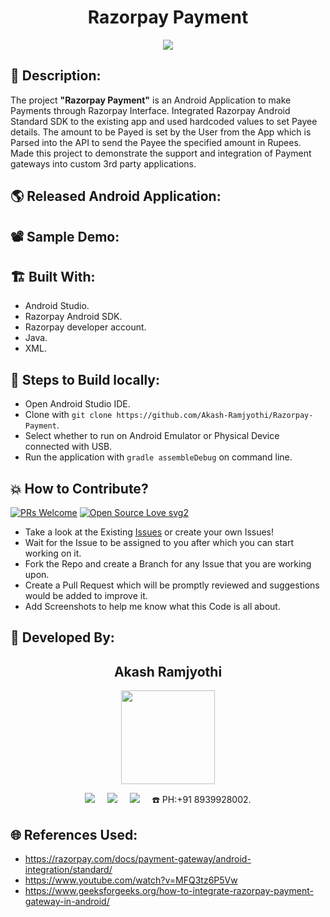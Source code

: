 <h1 align="center">Razorpay Payment</h1>

<p align="center">
<img src="https://user-images.githubusercontent.com/54114888/125212077-979e4280-e2c8-11eb-9162-39f20d2ef556.png" width="" height="">
</p>

## 📜 Description:
The project **"Razorpay Payment"** is an Android Application to make Payments through Razorpay Interface. Integrated Razorpay Android Standard SDK to the existing app and used hardcoded values to set Payee details. The amount to be Payed is set by the User from the App which is Parsed into the API to send the Payee the specified amount in Rupees. Made this project to demonstrate the support and integration of Payment gateways into custom 3rd party applications.

## 🌎 Released Android Application:


## 📽 Sample Demo:


## 🏗 Built With:
- Android Studio.
- Razorpay Android SDK.
- Razorpay developer account.
- Java.
- XML.

## 🧪 Steps to Build locally:
- Open Android Studio IDE.
- Clone with `git clone https://github.com/Akash-Ramjyothi/Razorpay-Payment`.
- Select whether to run on Android Emulator or Physical Device connected with USB.
- Run the application with `gradle assembleDebug` on command line.

## 💥 How to Contribute?

[![PRs Welcome](https://img.shields.io/badge/PRs-welcome-brightgreen.svg?style=flat-square)](http://makeapullrequest.com)
[![Open Source Love svg2](https://badges.frapsoft.com/os/v2/open-source.svg?v=103)](https://github.com/ellerbrock/open-source-badges/) 

- Take a look at the Existing [Issues](https://github.com/Akash-Ramjyothi/Razorpay-Payment/issues) or create your own Issues!
- Wait for the Issue to be assigned to you after which you can start working on it.
- Fork the Repo and create a Branch for any Issue that you are working upon.
- Create a Pull Request which will be promptly reviewed and suggestions would be added to improve it.
- Add Screenshots to help me know what this Code is all about.

## 👦 Developed By:
<h2 align="center">Akash Ramjyothi</h2>
<p align="center">
  <a href="https://github.com/Akash-Ramjyothi"><img src="https://avatars.githubusercontent.com/u/54114888?v=4" width=150px height=150px /></a> 
    
<p align="center">
  <a target="_blank"href="https://www.linkedin.com/in/akash-ramjyothi/"><img src="https://img.shields.io/badge/linkedin-%230077B5.svg?&style=for-the-badge&logo=linkedin&logoColor=white" /></a>&nbsp;&nbsp;&nbsp;&nbsp;
  <a href="mailto:akash.ramjyothi@gmail.com?subject=Hello%20Akash,%20From%20Github"><img src="https://img.shields.io/badge/gmail-%23D14836.svg?&style=for-the-badge&logo=gmail&logoColor=white" /></a>&nbsp;&nbsp;&nbsp;&nbsp;
  <a href="https://www.instagram.com/akash.ramjyothi/"><img src="https://img.shields.io/badge/instagram-%23D14836.svg?&style=for-the-badge&logo=instagram&logoColor=pink" /></a>&nbsp;&nbsp;&nbsp;&nbsp;
  ☎️ PH:+91 8939928002.
</p>

## 🌐 References Used:
- https://razorpay.com/docs/payment-gateway/android-integration/standard/
- https://www.youtube.com/watch?v=MFQ3tz6P5Vw
- https://www.geeksforgeeks.org/how-to-integrate-razorpay-payment-gateway-in-android/
